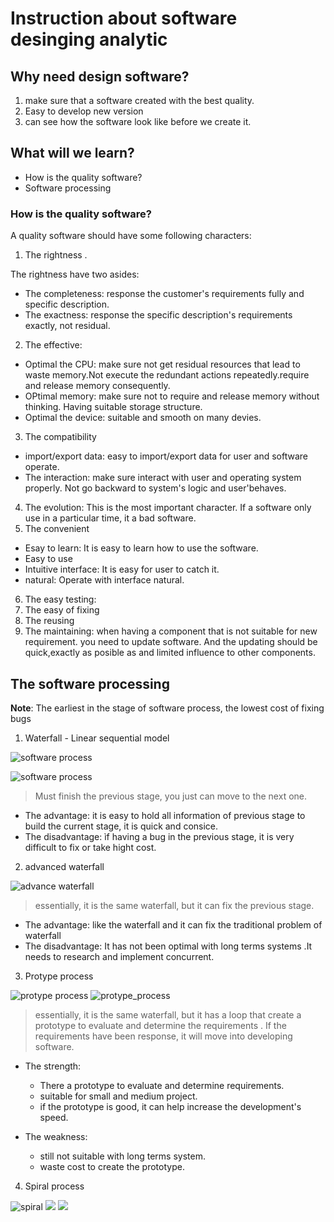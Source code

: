 # Instruction about software desinging analytic 

## Why need design software? 

1. make sure that a software created with the best quality.
2. Easy to develop new version 
3. can see how the software look like before we create it. 


## What will we learn? 

- How is the quality software? 
- Software processing 


### How is the quality software?

A quality software should have some following characters: 

1. The rightness . 

  The rightness have two asides:
  
  - The completeness: response the customer's requirements fully and specific description. 
  - The exactness: response the specific description's requirements exactly, not residual.

2. The effective: 
 
- Optimal the CPU: make sure not get residual resources that lead to waste memory.Not execute the redundant actions repeatedly.require and release memory consequently.  
- OPtimal memory: make sure not to require and release memory without thinking. Having suitable storage structure.
- Optimal the device: suitable and smooth on many devies. 
3. The compatibility 

- import/export data: easy to import/export data for user and software operate. 
- The interaction: make sure interact with user and operating system properly. Not go backward to system's logic and user'behaves. 

4. The evolution: This is the most important character. If a software only use in a particular time, it a bad software. 
5. The convenient 

- Esay to learn: It is easy to learn how to use the software. 
- Easy to use 
- Intuitive interface: It is easy for user to catch it. 
- natural: Operate with interface natural. 
6. The easy testing:
7. The easy of fixing 
8. The reusing 
9. The maintaining: when having a component that is not suitable for new requirement. you need to update software. And 
the updating should be quick,exactly as posible as and limited influence to other components. 


## The software processing 

**Note**: The earliest in the stage of software process, the lowest cost of fixing bugs 


1. Waterfall - Linear sequential model

![software process](../images/software_process.png)

![software process](../images/software_process_2.png)

> Must finish the previous stage, you just can move to the next one. 



- The advantage: it is easy to hold all information of previous stage to build the current stage, it is quick and consice. 
- The disadvantage: ìf having a bug in the previous stage, it is very difficult to fix or take hight cost. 


2. advanced waterfall 

![advance waterfall](../images/advance_waterfall.png)
> essentially, it is the same waterfall, but it can fix the previous stage. 
- The advantage: like the waterfall and it can fix the traditional problem of waterfall 
- The disadvantage: It has not  been optimal with  long terms systems .It needs to research and implement 
 concurrent.
3. Protype process 

![protype process](../images/protype.png)
![protype_process](../images/protype2.png)
> essentially, it is the same waterfall, but it has a loop  that create a prototype to evaluate   and 
> determine the requirements . If the requirements have been response, it will move into developing software. 
- The strength: 
   
   - There a prototype to evaluate and determine requirements. 
   - suitable for small and medium project. 
   - if the prototype is good, it can help increase the development's speed. 
- The weakness: 

  - still not suitable with long terms system. 
  - waste cost to create the prototype. 

4. Spiral process 

![spiral](../images/spiral_proceess.png)
![](../images/spiral_2.png)
![](../images/spiral3.png)
